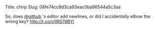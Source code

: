 Title: chirp
Slug: 08fe74cc8d3ca93eac0ba96544a5c3aa

So, does <a href="http://twitter.com/github">@github</a> 's editor add newlines, or did I accidentally elbow the wrong key? <a href="http://t.co/o1IRS78BYl">http://t.co/o1IRS78BYl</a>
